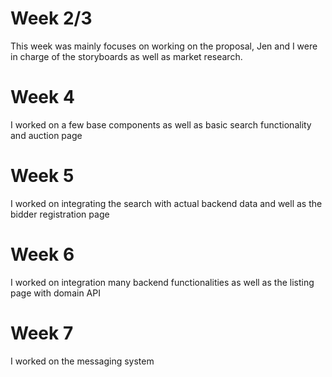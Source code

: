 # Week 2/3
This week was mainly focuses on working on the proposal, Jen and I were in charge of the storyboards as well as market research.

# Week 4
I worked on a few base components as well as basic search functionality and auction page

# Week 5
I worked on integrating the search with actual backend data and well as the bidder registration page

# Week 6
I worked on integration many backend functionalities as well as the listing page with domain API

# Week 7
I worked on the messaging system
